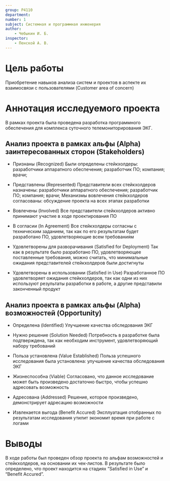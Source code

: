 ```yaml
---
group: P4110
department:
number: 1
subject: Системная и программная инженерия
author:
    - Чебыкин И. Б.
inspector:
    - Пенской А. В.
---
```


# Цель работы

Приобретение навыков анализа систем и проектов в аспекте их взаимосвязи с
пользователями (Customer area of concern)

# Аннотация исследуемого проекта

В рамках проекта была проведена разработка программного обеспечения для
комплекса суточного телемониторирования ЭКГ.

## Анализ проекта в рамках альфы (Alpha) заинтересованных сторон (Stakeholders)

 - Признаны (Recognized)
   Были определены стейкхолдеры: разработчики аппаратного обеспечения;
   разработчик ПО; компания; врачи;

 - Представлены (Represented)
   Представители всех стейкхолдеров назначены:
   разработчики аппаратного обеспечения; разработчик ПО; компания; врачи;
   Механизмы вовлечения стейкхолдеров согласованы: обсуждение проекта на всех
   этапах разработки

 - Вовлечены (Involved) Все представители стейкхолдеров активно принимают
   участие в ходе проектирования ПО

 - В согласии (In Agreement) Все стейкхолдеры согласны с техническим заданием,
   так как по его результатам будет разработано ПО, удовлетворяющие всем
   требованиям

 - Удовлетворены для разворачивания (Satisfied for Deployment) Так
   как в результате было разработано ПО, удовлетворяющее поставленные требования,
   можно считать, что минимальные ожидания представителей стейкхолдеров были
   достигнуты

 - Удовлетворены в использовании (Satisfied in Use) Разработанное ПО
   удовлетворяет ожидания стейкхолдеров, так как одни из них используют
   результаты разработки в работе, а другие представили законченный продукт

## Анализ проекта в рамках альфы (Alpha) возможностей (Opportunity)

 - Определена (Identified)
Улучшение качества обследования ЭКГ

 - Нужно решение (Solution Needed)
Потребность в разработке была подтверждена, так как необходим
инструмент, удовлетворяющий набору требований

 - Польза установлена (Value Established)
Польза успешного исследования была установлена: улучшение качества обследования
ЭКГ

 - Жизнеспособна (Viable)
Согласовано, что данное исследование может быть
произведено достаточно быстро, чтобы успешно адресовать возможность

 - Адресована (Addressed)
Решение, которое произведено, демонстрирует адресацию
возможности

 - Извлекается выгода (Benefit Accured)
Эксплуатация отобранных по результатам исследования утилит экономит время при
работе с логами

# Выводы

В ходе работы был проведен обзор проекта по альфам
возможностей и стейкхолдеров, на основании их чек-листов.
В результате было определено, что проект находится на стадиях
“Satisfied in Use” и “Benefit Accured”.
